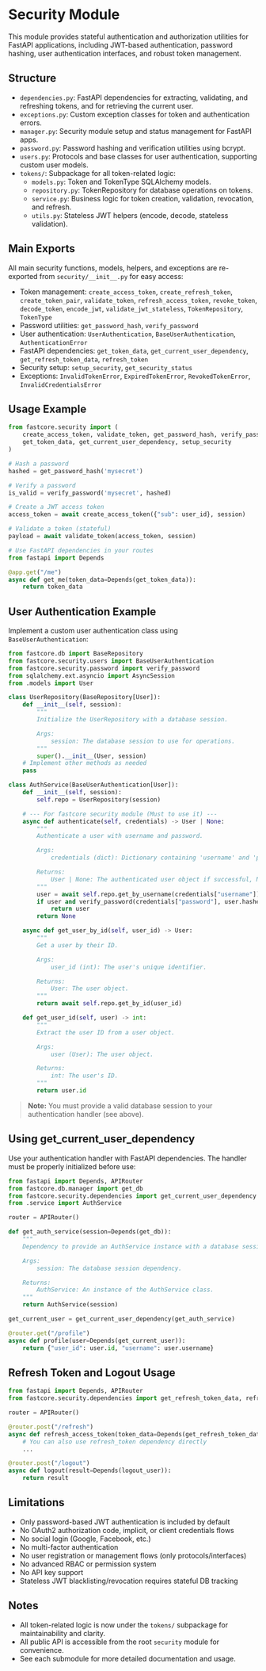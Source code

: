 # Security Module

This module provides stateful authentication and authorization utilities for FastAPI applications, including JWT-based authentication, password hashing, user authentication interfaces, and robust token management.

## Structure

- `dependencies.py`: FastAPI dependencies for extracting, validating, and refreshing tokens, and for retrieving the current user.
- `exceptions.py`: Custom exception classes for token and authentication errors.
- `manager.py`: Security module setup and status management for FastAPI apps.
- `password.py`: Password hashing and verification utilities using bcrypt.
- `users.py`: Protocols and base classes for user authentication, supporting custom user models.
- `tokens/`: Subpackage for all token-related logic:
  - `models.py`: Token and TokenType SQLAlchemy models.
  - `repository.py`: TokenRepository for database operations on tokens.
  - `service.py`: Business logic for token creation, validation, revocation, and refresh.
  - `utils.py`: Stateless JWT helpers (encode, decode, stateless validation).

## Main Exports

All main security functions, models, helpers, and exceptions are re-exported from `security/__init__.py` for easy access:

- Token management: `create_access_token`, `create_refresh_token`, `create_token_pair`, `validate_token`, `refresh_access_token`, `revoke_token`, `decode_token`, `encode_jwt`, `validate_jwt_stateless`, `TokenRepository`, `TokenType`
- Password utilities: `get_password_hash`, `verify_password`
- User authentication: `UserAuthentication`, `BaseUserAuthentication`, `AuthenticationError`
- FastAPI dependencies: `get_token_data`, `get_current_user_dependency`, `get_refresh_token_data`, `refresh_token`
- Security setup: `setup_security`, `get_security_status`
- Exceptions: `InvalidTokenError`, `ExpiredTokenError`, `RevokedTokenError`, `InvalidCredentialsError`

## Usage Example

```python
from fastcore.security import (
    create_access_token, validate_token, get_password_hash, verify_password,
    get_token_data, get_current_user_dependency, setup_security
)

# Hash a password
hashed = get_password_hash('mysecret')

# Verify a password
is_valid = verify_password('mysecret', hashed)

# Create a JWT access token
access_token = await create_access_token({"sub": user_id}, session)

# Validate a token (stateful)
payload = await validate_token(access_token, session)

# Use FastAPI dependencies in your routes
from fastapi import Depends

@app.get("/me")
async def get_me(token_data=Depends(get_token_data)):
    return token_data
```

## User Authentication Example

Implement a custom user authentication class using `BaseUserAuthentication`:

```python
from fastcore.db import BaseRepository
from fastcore.security.users import BaseUserAuthentication
from fastcore.security.password import verify_password
from sqlalchemy.ext.asyncio import AsyncSession
from .models import User

class UserRepository(BaseRepository[User]):
    def __init__(self, session):
        """
        Initialize the UserRepository with a database session.

        Args:
            session: The database session to use for operations.
        """
        super().__init__(User, session)
    # Implement other methods as needed
    pass

class AuthService(BaseUserAuthentication[User]):
    def __init__(self, session):
        self.repo = UserRepository(session)

    # --- For fastcore security module (Must to use it) ---
    async def authenticate(self, credentials) -> User | None:
        """
        Authenticate a user with username and password.

        Args:
            credentials (dict): Dictionary containing 'username' and 'password'.

        Returns:
            User | None: The authenticated user object if successful, None otherwise.
        """
        user = await self.repo.get_by_username(credentials["username"])
        if user and verify_password(credentials["password"], user.hashed_password):
            return user
        return None

    async def get_user_by_id(self, user_id) -> User:
        """
        Get a user by their ID.

        Args:
            user_id (int): The user's unique identifier.

        Returns:
            User: The user object.
        """
        return await self.repo.get_by_id(user_id)

    def get_user_id(self, user) -> int:
        """
        Extract the user ID from a user object.

        Args:
            user (User): The user object.

        Returns:
            int: The user's ID.
        """
        return user.id
```

> **Note:** You must provide a valid database session to your authentication handler (see above).

## Using get_current_user_dependency

Use your authentication handler with FastAPI dependencies. The handler must be properly initialized before use:

```python
from fastapi import Depends, APIRouter
from fastcore.db.manager import get_db
from fastcore.security.dependencies import get_current_user_dependency
from .service import AuthService

router = APIRouter()

def get_auth_service(session=Depends(get_db)):
    """
    Dependency to provide an AuthService instance with a database session.

    Args:
        session: The database session dependency.

    Returns:
        AuthService: An instance of the AuthService class.
    """
    return AuthService(session)

get_current_user = get_current_user_dependency(get_auth_service)

@router.get("/profile")
async def profile(user=Depends(get_current_user)):
    return {"user_id": user.id, "username": user.username}
```

## Refresh Token and Logout Usage

```python
from fastapi import Depends, APIRouter
from fastcore.security.dependencies import get_refresh_token_data, refresh_token, logout_user

router = APIRouter()

@router.post("/refresh")
async def refresh_access_token(token_data=Depends(get_refresh_token_data)):
    # You can also use refresh_token dependency directly
    ...

@router.post("/logout")
async def logout(result=Depends(logout_user)):
    return result
```

## Limitations

- Only password-based JWT authentication is included by default
- No OAuth2 authorization code, implicit, or client credentials flows
- No social login (Google, Facebook, etc.)
- No multi-factor authentication
- No user registration or management flows (only protocols/interfaces)
- No advanced RBAC or permission system
- No API key support
- Stateless JWT blacklisting/revocation requires stateful DB tracking

## Notes
- All token-related logic is now under the `tokens/` subpackage for maintainability and clarity.
- All public API is accessible from the root `security` module for convenience.
- See each submodule for more detailed documentation and usage.